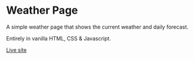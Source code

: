 # Weather Page

A simple weather page that shows the current weather and daily forecast.

Entirely in vanilla HTML, CSS & Javascript.

[Live site](https://merritt.codes/weather_page/)
